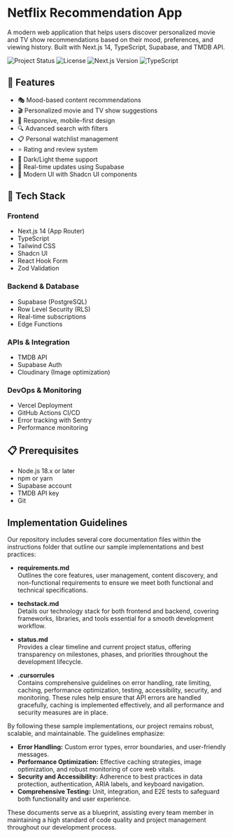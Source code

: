 # Netflix Recommendation App

A modern web application that helps users discover personalized movie and TV show recommendations based on their mood, preferences, and viewing history. Built with Next.js 14, TypeScript, Supabase, and TMDB API.

![Project Status](https://img.shields.io/badge/status-in_development-yellow)
![License](https://img.shields.io/badge/license-MIT-blue)
![Next.js Version](https://img.shields.io/badge/next.js-14.0-black)
![TypeScript](https://img.shields.io/badge/typescript-5.0-blue)

## 🎯 Features

- 🎭 Mood-based content recommendations
- 🎬 Personalized movie and TV show suggestions
- 📱 Responsive, mobile-first design
- 🔍 Advanced search with filters
- 📋 Personal watchlist management
- ⭐ Rating and review system
- 🌙 Dark/Light theme support
- 🔄 Real-time updates using Supabase
- 🎨 Modern UI with Shadcn UI components

## 🚀 Tech Stack

### Frontend
- Next.js 14 (App Router)
- TypeScript
- Tailwind CSS
- Shadcn UI
- React Hook Form
- Zod Validation

### Backend & Database
- Supabase (PostgreSQL)
- Row Level Security (RLS)
- Real-time subscriptions
- Edge Functions

### APIs & Integration
- TMDB API
- Supabase Auth
- Cloudinary (Image optimization)

### DevOps & Monitoring
- Vercel Deployment
- GitHub Actions CI/CD
- Error tracking with Sentry
- Performance monitoring

## 📋 Prerequisites

- Node.js 18.x or later
- npm or yarn
- Supabase account
- TMDB API key
- Git

## Implementation Guidelines

Our repository includes several core documentation files within the instructions folder that outline our sample implementations and best practices:

- **requirements.md**  
  Outlines the core features, user management, content discovery, and non-functional requirements to ensure we meet both functional and technical specifications.

- **techstack.md**  
  Details our technology stack for both frontend and backend, covering frameworks, libraries, and tools essential for a smooth development workflow.

- **status.md**  
  Provides a clear timeline and current project status, offering transparency on milestones, phases, and priorities throughout the development lifecycle.

- **.cursorrules**  
  Contains comprehensive guidelines on error handling, rate limiting, caching, performance optimization, testing, accessibility, security, and monitoring. These rules help ensure that API errors are handled gracefully, caching is implemented effectively, and all performance and security measures are in place.

By following these sample implementations, our project remains robust, scalable, and maintainable. The guidelines emphasize:
- **Error Handling:** Custom error types, error boundaries, and user-friendly messages.
- **Performance Optimization:** Effective caching strategies, image optimization, and robust monitoring of core web vitals.
- **Security and Accessibility:** Adherence to best practices in data protection, authentication, ARIA labels, and keyboard navigation.
- **Comprehensive Testing:** Unit, integration, and E2E tests to safeguard both functionality and user experience.

These documents serve as a blueprint, assisting every team member in maintaining a high standard of code quality and project management throughout our development process.
